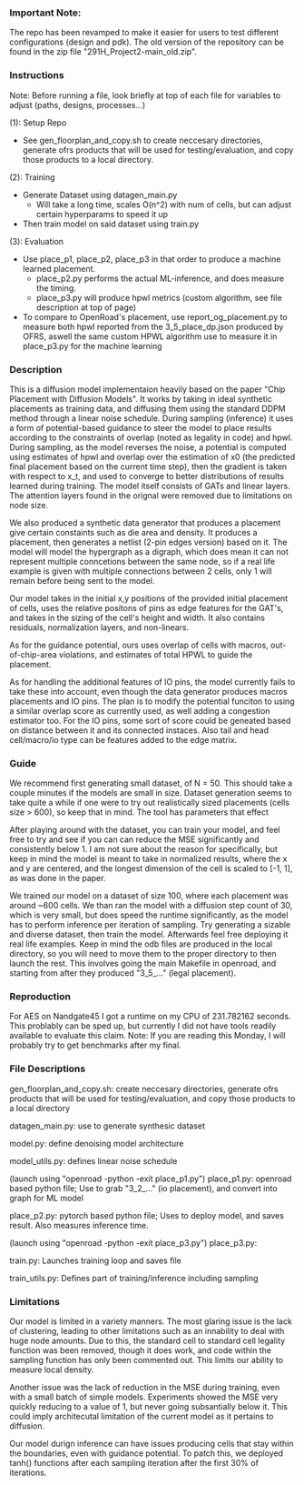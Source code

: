 ### Important Note:

The repo has been revamped to make it easier for users to test different configurations (design and pdk). The old version of the repository can be found in the zip file "291H_Project2-main_old.zip".

### Instructions

Note: Before running a file, look briefly at top of each file for variables to adjust (paths, designs, processes...)

(1): Setup Repo
- See gen_floorplan_and_copy.sh to create neccesary directories, generate ofrs products that will be used for testing/evaluation, and copy those products to a local directory.

(2): Training
- Generate Dataset using datagen_main.py
  - Will take a long time, scales O(n^2) with num of cells, but can adjust certain hyperparams to speed it up
- Then train model on said dataset using train.py

(3): Evaluation
- Use place_p1, place_p2, place_p3 in that order to produce a machine learned placement.
  - place_p2.py performs the actual ML-inference, and does measure the timing. 
  - place_p3.py will produce hpwl metrics (custom algorithm, see file description at top of page)
- To compare to OpenRoad's placement, use report_og_placement.py to measure both hpwl reported from the 3_5_place_dp.json produced by OFRS, aswell the same custom HPWL algorithm use to measure it in place_p3.py for the machine learning 

### Description
This is a diffusion model implementaion heavily based on the paper "Chip Placement with Diffusion Models". It works by taking in ideal synthetic placements as training data, and diffusing them using the standard DDPM method through a linear noise schedule. During sampling (inference) it uses a form of potential-based guidance to steer the model to place results according to the constraints of overlap (noted as legality in code) and hpwl. During sampling, as the model reverses the noise, a potential is computed using estimates of hpwl and overlap over the estimation of x0 (the predicted final placement based on the current time step), then the gradient is taken with respect to x_t, and used to converge to better distributions of results learned during training. The model itself consists of GATs and linear layers. The attention layers found in the orignal were removed due to limitations on node size. 

We also produced a synthetic data generator that produces a placement give certain constaints such as die area and density. It produces a placement, then generates a netlist (2-pin edges version) based on it. The model will model the hypergraph as a digraph, which does mean it can not represent multiple conncetions between the same node, so if a real life example is given with multiple connections between 2 cells, only 1 will remain before being sent to the model.

Our model takes in the initial x,y positions of the provided initial placement of cells, uses the relative positons of pins as edge features for the GAT's, and takes in the sizing of the cell's height and width. It also contains residuals, normalization layers, and non-linears.

As for the guidance potential, ours uses overlap of cells with macros, out-of-chip-area violations, and estimates of total HPWL to guide the placement.

As for handling the additional features of IO pins, the model currently fails to take these into account, even though the data generator produces macros placements and IO pins. The plan is to modify the potential funciton to using a similar overlap score as currently used, as well adding a congestion estimator too. For the IO pins, some sort of score could be geneated based on distance between it and its connected instaces. Also tail and head cell/macro/io type can be features added to the edge matrix.

### Guide
We recommend first generating small dataset, of N = 50. This should take a couple minutes if the models are small in size. Dataset generation seems to take quite a while if one were to try out realistically sized placements (cells size > 600), so keep that in mind. The tool has parameters that effect 

After playing around with the dataset, you can train your model, and feel free to try and see if you can can reduce the MSE significantly and consistently below 1. I am not sure about the reason for specifically, but keep in mind the model is meant to take in normalized results, where the x and y are centered, and the longest dimension of the cell is scaled to [-1, 1], as was done in the paper.

We trained our model on a dataset of size 100, where each placement was around ~600 cells. We than ran the model with a diffusion step count of 30, which is very small, but does speed the runtime significantly, as the model has to perform inference per iteration of sampling. Try generating a sizable and diverse dataset, then train the model. Afterwards feel free deploying it real life examples. Keep in mind the odb files are produced in the local directory, so you will need to move them to the proper directory to then launch the rest. This involves going the main Makefile in openroad, and starting from after they produced "3_5_..." (legal placement).

### Reproduction
For AES on Nandgate45 I got a runtime on my CPU of 231.782162 seconds. This problably can be sped up, but currently I did not have tools readily available to evaluate this claim. Note: If you are reading this Monday, I will probably try to get benchmarks after my final.

### File Descriptions

gen_floorplan_and_copy.sh: create neccesary directories, generate ofrs products that will be used for testing/evaluation, and copy those products to a local directory

datagen_main.py: use to generate synthesic dataset

model.py: define denoising model architecture

model_utils.py: defines linear noise schedule

(launch using "openroad -python -exit place_p1.py")
place_p1.py: openroad based python file; Use to grab "3_2_..."  (io placement), and convert into graph for ML model

place_p2.py: pytorch based python file; Uses to deploy model, and saves result. Also measures inference time.

(launch using "openroad -python -exit place_p3.py")
place_p3.py: 

train.py: Launches training loop and saves file

train_utils.py: Defines part of training/inference including sampling

### Limitations
Our model is limited in a variety manners. The most glaring issue is the lack of clustering, leading to other limitations such as an innability to deal with huge node amounts. Due to this, the standard cell to standard cell legality function was been removed, though it does work, and code within the sampling function has only been commented out. This limits our ability to measure local density.

Another issue was the lack of reduction in the MSE during training, even with a small batch of simple models. Experiments showed the MSE very quickly reducing to a value of 1, but never going subsantially below it. This could imply architecutal limitation of the current model as it pertains to diffusion. 

Our model durign inference can have issues producing cells that stay within the boundaries, even with guidance potential. To patch this, we deployed tanh() functions after each sampling iteration after the first 30% of iterations.
